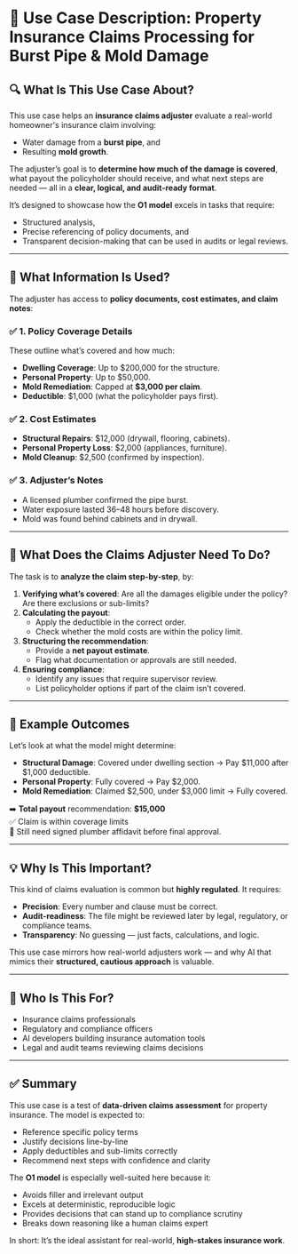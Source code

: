 # 📘 Use Case Description: Property Insurance Claims Processing for Burst Pipe & Mold Damage

## 🔍 What Is This Use Case About?

This use case helps an **insurance claims adjuster** evaluate a real-world homeowner's insurance claim involving:
- Water damage from a **burst pipe**, and
- Resulting **mold growth**.

The adjuster’s goal is to **determine how much of the damage is covered**, what payout the policyholder should receive, and what next steps are needed — all in a **clear, logical, and audit-ready format**.

It’s designed to showcase how the **O1 model** excels in tasks that require:
- Structured analysis,
- Precise referencing of policy documents, and
- Transparent decision-making that can be used in audits or legal reviews.

---

## 🧩 What Information Is Used?

The adjuster has access to **policy documents, cost estimates, and claim notes**:

### ✅ 1. Policy Coverage Details
These outline what’s covered and how much:
- **Dwelling Coverage**: Up to $200,000 for the structure.
- **Personal Property**: Up to $50,000.
- **Mold Remediation**: Capped at **$3,000 per claim**.
- **Deductible**: $1,000 (what the policyholder pays first).

### ✅ 2. Cost Estimates
- **Structural Repairs**: $12,000 (drywall, flooring, cabinets).
- **Personal Property Loss**: $2,000 (appliances, furniture).
- **Mold Cleanup**: $2,500 (confirmed by inspection).

### ✅ 3. Adjuster’s Notes
- A licensed plumber confirmed the pipe burst.
- Water exposure lasted 36–48 hours before discovery.
- Mold was found behind cabinets and in drywall.

---

## 🧠 What Does the Claims Adjuster Need To Do?

The task is to **analyze the claim step-by-step**, by:

1. **Verifying what’s covered**: Are all the damages eligible under the policy? Are there exclusions or sub-limits?
2. **Calculating the payout**:
   - Apply the deductible in the correct order.
   - Check whether the mold costs are within the policy limit.
3. **Structuring the recommendation**:
   - Provide a **net payout estimate**.
   - Flag what documentation or approvals are still needed.
4. **Ensuring compliance**:
   - Identify any issues that require supervisor review.
   - List policyholder options if part of the claim isn’t covered.

---

## 🎯 Example Outcomes

Let’s look at what the model might determine:

- **Structural Damage**: Covered under dwelling section → Pay $11,000 after $1,000 deductible.
- **Personal Property**: Fully covered → Pay $2,000.
- **Mold Remediation**: Claimed $2,500, under $3,000 limit → Fully covered.

➡️ **Total payout** recommendation: **$15,000**  
✅ Claim is within coverage limits  
📌 Still need signed plumber affidavit before final approval.

---

## 💡 Why Is This Important?

This kind of claims evaluation is common but **highly regulated**. It requires:

- **Precision**: Every number and clause must be correct.
- **Audit-readiness**: The file might be reviewed later by legal, regulatory, or compliance teams.
- **Transparency**: No guessing — just facts, calculations, and logic.

This use case mirrors how real-world adjusters work — and why AI that mimics their **structured, cautious approach** is valuable.

---

## 👤 Who Is This For?

- Insurance claims professionals
- Regulatory and compliance officers
- AI developers building insurance automation tools
- Legal and audit teams reviewing claims decisions

---

## ✅ Summary

This use case is a test of **data-driven claims assessment** for property insurance. The model is expected to:
- Reference specific policy terms
- Justify decisions line-by-line
- Apply deductibles and sub-limits correctly
- Recommend next steps with confidence and clarity

The **O1 model** is especially well-suited here because it:
- Avoids filler and irrelevant output
- Excels at deterministic, reproducible logic
- Provides decisions that can stand up to compliance scrutiny
- Breaks down reasoning like a human claims expert

In short: It’s the ideal assistant for real-world, **high-stakes insurance work**.
